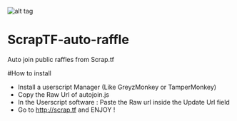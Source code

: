 ![alt tag](http://i.imgur.com/xY3TPdb.png)
# ScrapTF-auto-raffle
Auto join public raffles from Scrap.tf

#How to install
- Install a userscript Manager (Like GreyzMonkey or TamperMonkey)
- Copy the Raw Url of autojoin.js
- In the Userscript software : Paste the Raw url inside the Update Url field
- Go to http://scrap.tf and ENJOY !
